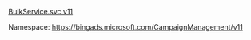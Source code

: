 [BulkService.svc v11](https://bulk.api.bingads.microsoft.com/Api/Advertiser/CampaignManagement/v11/BulkService.svc)

Namespace: https://bingads.microsoft.com/CampaignManagement/v11

